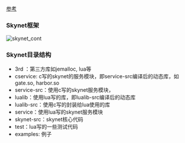 [参考](https://zhongyiqun.gitbooks.io/skynet/content/12-skynetyuan-ma-mu-lu-jie-gou.html)

### Skynet框架

![skynet_cont](..\pic\skynet_cont.png)

### Skynet目录结构

- 3rd ：第三方库如jemalloc, lua等
- cservice: c写的skynet的服务模块，即service-src编译后的动态库，如gate.so, harbor.so
- service-src：使用c写的skynet服务模块，
- lualib：使用lua写的库，即lualib-src编译后的动态库
- lualib-src：使用c写的封装给lua使用的库
- service：使用lua写的skynet服务模块
- skynet-src：skynet核心代码
- test：lua写的一些测试代码
- examples: 例子